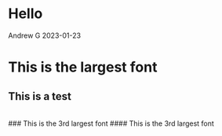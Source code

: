 Hello
================
Andrew G
2023-01-23

# This is the largest font

## This is a test

<br> \### This is the 3rd largest font \#### This is the 3rd largest
font

